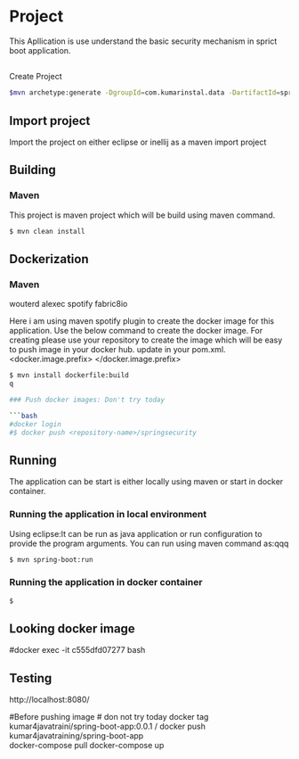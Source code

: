 # Project
This Apllication is use understand the basic security mechanism in sprict boot application.

##
Create Project

```bash
$mvn archetype:generate -DgroupId=com.kumarinstal.data -DartifactId=spring-project -DarchetypeArtifactId=maven-archetype-quickstart -DinteractiveMode=false
```
## Import project
Import the project on either eclipse or inellij as a maven import project

## Building

### Maven
This project is maven project which will be build using maven command.

```bash
$ mvn clean install
```

## Dockerization

### Maven
wouterd
alexec
spotify
fabric8io

Here i am using maven spotify plugin to create the docker image for this application.
Use the below command to create the docker image.
For creating please use your repository to create the image which will be easy to push image in your docker hub.
update in your pom.xml.
<docker.image.prefix> <your repo name> </docker.image.prefix>

```bash
$ mvn install dockerfile:build
q

### Push docker images: Don't try today

```bash
#docker login
#$ docker push <repository-name>/springsecurity
```

## Running

The application can be start is either locally using maven or start in docker container.

### Running the application in local environment
Using eclipse:It can be run as java application or run configuration to provide the program arguments.
You can run using maven command as:qqq

```bash
$ mvn spring-boot:run
```

### Running the application in docker container

```bash
$ 


```

## Looking docker image

#docker exec -it c555dfd07277 bash

## Testing

http://localhost:8080/

#Before pushing image # don not try today
docker tag kumar4javatraini/spring-boot-app:0.0.1 <yourdockerID>/<dockerreponame>
docker push kumar4javatraining/spring-boot-app  
docker-compose  pull
docker-compose  up


